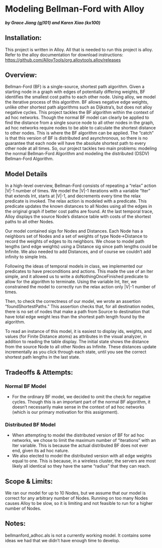 # Modeling Bellman-Ford with Alloy
##### by Grace Jiang (gj101) and Karen Xiao (kx100)

## Installation:
This project is written in Alloy. All that is needed to run this project is alloy. Refer to the alloy documentation for download instructions: 
https://github.com/AlloyTools/org.alloytools.alloy/releases

## Overview:
Bellman-Ford (BF) is a single-source, shortest path algorithm. Given a starting node in a graph with edges of potentially differing weights, 
BF identifies the smallest cost paths to each other node. Using alloy, we model the iterative process of this algorithm. BF allows negative 
edge weights, unlike other shortest path algorithms such as Dijkstra’s, but does not alloy negative cycles. This project tackles the BF
algorithm within the context of ad hoc networks. Though the normal BF model can clearly be applied to find the distance from a single source
node to all other nodes in the graph, ad hoc networks require nodes to be able to calculate the shortest distance to other nodes. 
This is where the BF algorithm can be applied. The “catch” is that this version of BF is distributed and asynchronous, so there is no 
guarantee that each node will have the absolute shortest path to every other node at all times. So, our project tackles two main problems:
modeling the normal Bellman-Ford Algorithm and modeling the distributed (DSDV) Bellman-Ford Algorithm.

## Model Details
In a high-level overview, Bellman-Ford consists of repeating a “relax” action |V|-1 number of times. We model the |V|-1 iterations with a variable “Iter” that extends Int, starts at |V|-1, and decrements every time the relax predicate is invoked. The relax action is modeled with a predicate. This predicate updates the known distances to all Nodes using all the edges in the original graph if better cost paths are found. At the last temporal trace, Alloy displays the source Node’s distance table with costs of the shortest paths to all other Nodes.

Our model contained sigs for Nodes and Distances. Each Node has a neighbors set of Nodes and a set of weights of type Node->Distance to record the weights of edges to its neighbors. We chose to model path lengths (and edge weights) using a Distance sig since path lengths could be Infinite. We also needed to add Distances, and of course we couldn’t add infinity to simple Ints.

Following the ideas of temporal models in class, we implemented our predicates to have preconditions and actions. This made the use of an Iter simple, and it allowed us to write a doNothingOnceFinished predicate to allow for the algorithm to terminate. Using the variable Int, Iter, we constrained the model to correctly run the relax action only |V|-1 number of times.

Then, to check the correctness of our model, we wrote an assertion “foundShortestPaths.” This assertion checks that, for all destination nodes, there is no set of nodes that make a path from Source to destination that have total edge weight less than the shortest path length found by the algorithm.

To read an instance of this model, it is easiest to display ids, weights, and values (for Finite Distance atoms) as attributes in the visual analyzer, in addition to reading the table display. The initial state shows the distance from the source Node to all other Nodes as Infinite. These distances update incrementally as you click through each state, until you see the correct shortest path lengths in the last state.


## Tradeoffs & Attempts:
### Normal BF Model
* For the ordinary BF model, we decided to omit the check for negative cycles. Though this is an important part of the normal BF algorithm,
  it doesn’t necessarily make sense in the context of ad hoc networks (which is our primary motivation for this assignment). 

### Distributed BF Model
* When attempting to model the distributed version of BF for ad hoc networks, we chose to limit the maximum number of “iterations” with an
  Iter variable. This is because the actual distributed BF does not ever end, given its ad hoc nature. 
* We also elected to model the distributed version with all edge weights equal to one. This is because, in a wireless cluster, the servers
  are most likely all identical so they have the same “radius” that they can reach.

## Scope & Limits:
We ran our model for up to 10 Nodes, but we assume that our model is correct for any arbitrary number of Nodes. Running on too many Nodes 
causes Alloy to be slow, so it is limiting and not feasible to run for a higher number of Nodes.

## Notes:
bellmanford_adhoc.als is not a currently working model. It contains some ideas we had that we didn’t have enough time to develop.
